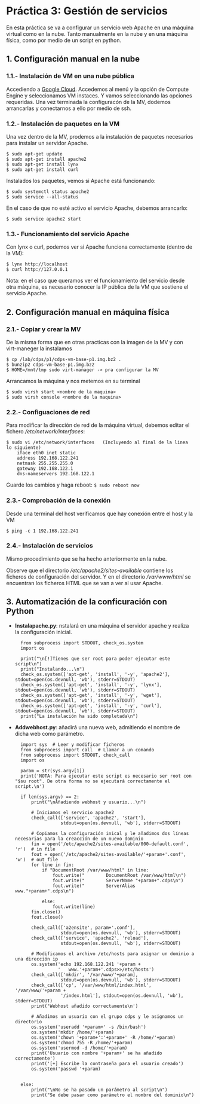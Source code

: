 # Práctica 3: Gestión de servicios

En esta práctica se va a configurar un servicio web Apache en una máquina virtual como en la nube. Tanto manualmente en la nube y en una máquina física, como por medio de un script en python.

## 1. Configuración manual en la nube

### 1.1.- Instalación de VM en una nube pública

Accediendo a [Google Cloud](https://cloud.google.com). Accedemos al menú y la opción de Compute Engine y seleccionamos VM instaces. Y vamos seleccionando las opciones requeridas. Una vez terminada la configuracón de la MV, dodemos arrancarlas y conectarnos a ello por medio de ssh.

### 1.2.- Instalación de paquetes en la VM

Una vez dentro de la MV, prodemos a la instalación de paquetes necesarios para instalar un servidor Apache.

	$ sudo apt-get update
	$ sudo apt-get install apache2
	$ sudo apt-get install lynx
	$ sudo apt-get install curl
	
Instalados los paquetes, vemos si Apache está funcionando:
	
	$ sudo systemctl status apache2
	$ sudo service --all-status
	
En el caso de que no esté activo el servicio Apache, debemos arrancarlo:
	
	$ sudo service apache2 start

### 1.3.- Funcionamiento del servicio Apache
	
Con lynx o curl, podemos ver si Apache funciona correctamente (dentro de la VM):

	$ lynx http://localhost
	$ curl http://127.0.0.1
	
Nota: en el caso que queramos ver el funcionamiento del servicio desde otra máquina, es necesario conocer la IP pública de la VM que sostiene el servicio Apache.

## 2. Configuración manual en máquina física

### 2.1.- Copiar y crear la MV

De la misma forma que en otras practicas con la imagen de la MV y con virt-maneger la instalamos

	$ cp /lab/cdps/p1/cdps-vm-base-p1.img.bz2 . 
	$ bunzip2 cdps-vm-base-p1.img.bz2
	$ HOME=/mnt/tmp sudo virt-manager -> pra configurar la MV
	
Arrancamos la máquina y nos metemos en su terminal

	$ sudo virsh start <nombre de la maquina>
	$ sudo virsh console <nombre de la maquina>

### 2.2.- Configuaciones de red

Para modificar la dirección de red de la máquina virtual, debemos editar el fichero */etc/network/interfaces*:

	$ sudo vi /etc/network/interfaces	(Incluyendo al final de la linea lo siguiente)
		iface eth0 inet static
		address 192.168.122.241
		netmask 255.255.255.0
		gateway 192.168.122.1
		dns-nameservers 192.168.122.1
		
Guarde los cambios y haga reboot: `$ sudo reboot now`

### 2.3.- Comprobación de la conexión

Desde una terminal del host verificamos que hay conexión entre el host y la VM

	$ ping -c 1 192.168.122.241
	
### 2.4.- Instalación de servicios

Mismo procedimiento que se ha hecho anteriormente en la nube.

Observe que el directorio */etc/apache2/sites-available* contiene los ficheros de configuración del servidor. Y en el directorio */var/www/html* se encuentran los ficheros HTML que se van a ver al usar Apache.


## 3. Automatización de la conficuración con Python

* **Instalapache.py**: nstalará en una máquina el servidor apache y realiza la configuración inicial.

		from subprocess import STDOUT, check_os.system
		import os
		
		print("\n[!]Tienes que ser root para poder ejecutar este script\n")
		print("Instalando...\n")
		check_os.system(['apt-get', 'install', '-y', 'apache2'], stdout=open(os.devnull, 'wb'), stderr=STDOUT)
		check_os.system(['apt-get', 'install', '-y', 'lynx'], stdout=open(os.devnull, 'wb'), stderr=STDOUT)
		check_os.system(['apt-get', 'install', '-y', 'wget'], stdout=open(os.devnull, 'wb'), stderr=STDOUT)
		check_os.system(['apt-get', 'install', '-y', 'curl'], stdout=open(os.devnull, 'wb'), stderr=STDOUT)
		print("La instalación ha sido completada\n")

* **Addwebhost.py**: añadirá una nueva web, admitiendo el nombre de dicha web como parámetro.

		import sys  # Leer y modificar ficheros
		from subprocess import call  # Llamar a un comando
		from subprocess import STDOUT, check_call
		import os
		
		param = str(sys.argv[1])
		print('NOTA: Para ejecutar este script es necesario ser root con "$su root". De otra forma no se ejecutará correctamente el script.\n')
		
		if len(sys.argv) == 2:
		    print("\nAñadiendo webhost y usuario...\n")
		
		    # Iniciamos el servicio apache2
		    check_call(['service', 'apache2', 'start'],
		               stdout=open(os.devnull, 'wb'), stderr=STDOUT)
		
		    # Copiamos la configuración inical y le añadimos dos líneas necesarias para la creacción de un nuevo dominio
		    fin = open('/etc/apache2/sites-available/000-default.conf', 'r')  # in file
		    fout = open('/etc/apache2/sites-available/'+param+'.conf', 'w')  # out file
		    for line in fin:
		        if "DocumentRoot /var/www/html" in line:
		            fout.write("        DocumentRoot /var/www/html\n")
		            fout.write("        ServerName "+param+".cdps\n")
		            fout.write("        ServerAlias www."+param+".cdps\n")
		
		        else:
		            fout.write(line)
		    fin.close()
		    fout.close()
		
		    check_call(['a2ensite', param+'.conf'],
		               stdout=open(os.devnull, 'wb'), stderr=STDOUT)
		    check_call(['service', 'apache2', 'reload'],
		               stdout=open(os.devnull, 'wb'), stderr=STDOUT)
		
		    # Modificamos el archivo /etc/hosts para asignar un dominio a una dirección ip
		    os.system('echo 192.168.122.241 '+param +
		              '   www.'+param+'.cdps>>/etc/hosts')
		    check_call(['mkdir', '/var/www/'+param],
		               stdout=open(os.devnull, 'wb'), stderr=STDOUT)
		    check_call(['cp', '/var/www/html/index.html', '/var/www/'+param +
		               '/index.html'], stdout=open(os.devnull, 'wb'), stderr=STDOUT)
		    print('Webhost añadido correctamente\n')
		    
		    # Añadimos un usuario con el grupo cdps y le asignamos un directorio
		    os.system('useradd '+param+' -s /bin/bash')
		    os.system('mkdir /home/'+param)
		    os.system('chown '+param+':'+param+' -R /home/'+param)
		    os.system('chmod 755 -R /home/'+param)
		    os.system('usermod -d /home/'+param)
		    print('Usuario con nombre '+param+' se ha añadido correctamente')
		    print('[+] Escribe la contraseña para el usuario creado')
		    os.system('passwd '+param)
		    
		
		else:
		    print("\nNo se ha pasado un parámetro al script\n")
		    print("Se debe pasar como parámetro el nombre del dominio\n")

